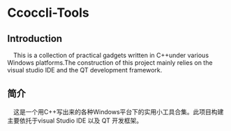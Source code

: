 # Ccoccli-Tools
## Introduction
&emsp;This is a collection of practical gadgets written in C++under various Windows platforms.The construction of this project mainly relies on the visual studio IDE and the QT development framework.
## 简介
&emsp;这是一个用C++写出来的各种Windows平台下的实用小工具合集。此项目构建主要依托于visual Studio IDE 以及 QT 开发框架。
